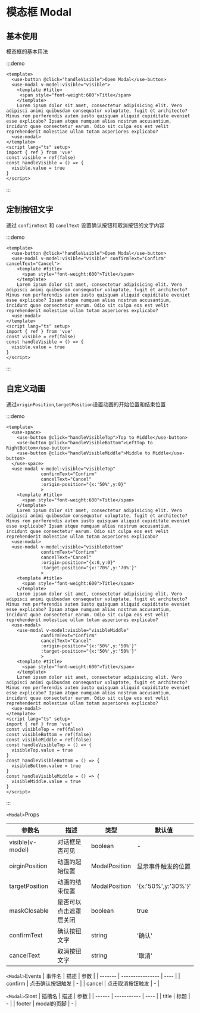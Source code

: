 # 模态框 Modal

<h2>基本使用</h2>

模态框的基本用法

:::demo 

```vue
<template>
  <use-button @click="handleVisible">Open Modal</use-button>
  <use-modal v-model:visible="visible">
    <template #title>
     <span style="font-weight:600">Title</span>
    </template>
    Lorem ipsum dolor sit amet, consectetur adipisicing elit. Vero adipisci animi quibusdam consequatur voluptate, fugit et architecto? Minus rem perferendis autem iusto quisquam aliquid cupiditate eveniet esse explicabo? Ipsam atque numquam alias nostrum accusantium, incidunt quae consectetur earum. Odio sit culpa eos est velit reprehenderit molestiae ullam totam asperiores explicabo?
  <use-modal>
</template>
<script lang="ts" setup>
import { ref } from 'vue'
const visible = ref(false)
const handleVisible = () => {
  visible.value = true
}
</script>
```
:::

<h2>定制按钮文字</h2>

通过 `confirmText` 和 `canelText` 设置确认按钮和取消按钮的文字内容

:::demo 

```vue
<template>
  <use-button @click="handleVisible">Open Modal</use-button>
  <use-modal v-model:visible="visible" confirmText="Confirm" cancelText="Cancel">
    <template #title>
      <span style="font-weight:600">Title</span>
    </template>
    Lorem ipsum dolor sit amet, consectetur adipisicing elit. Vero adipisci animi quibusdam consequatur voluptate, fugit et architecto? Minus rem perferendis autem iusto quisquam aliquid cupiditate eveniet esse explicabo? Ipsam atque numquam alias nostrum accusantium, incidunt quae consectetur earum. Odio sit culpa eos est velit reprehenderit molestiae ullam totam asperiores explicabo?
  <use-modal>
</template>
<script lang="ts" setup>
import { ref } from 'vue'
const visible = ref(false)
const handleVisible = () => {
  visible.value = true
}
</script>
```
:::

<h2>自定义动画</h2>

通过`originPosition`,`targetPosition`设置动画的开始位置和结束位置

:::demo 

```vue
<template>
  <use-space>
    <use-button @click="handleVisibleTop">Top to Middle</use-button>
    <use-button @click="handleVisibleBottom">LeftTop to RightBottom</use-button>
    <use-button @click="handleVisibleMiddle">Middle to Middle</use-button>
  </use-space>
  <use-modal v-model:visible="visibleTop" 
             confirmText="Confirm" 
             cancelText="Cancel"
             :origin-position="{x:'50%',y:0}"
             >
    <template #title>
      <span style="font-weight:600">Title</span>
    </template>
    Lorem ipsum dolor sit amet, consectetur adipisicing elit. Vero adipisci animi quibusdam consequatur voluptate, fugit et architecto? Minus rem perferendis autem iusto quisquam aliquid cupiditate eveniet esse explicabo? Ipsam atque numquam alias nostrum accusantium, incidunt quae consectetur earum. Odio sit culpa eos est velit reprehenderit molestiae ullam totam asperiores explicabo?
  <use-modal>
  <use-modal v-model:visible="visibleBottom" 
             confirmText="Confirm" 
             cancelText="Cancel"
             :origin-position="{x:0,y:0}"
             :target-position="{x:'70%',y:'70%'}"
             >
    <template #title>
      <span style="font-weight:600">Title</span>
    </template>
    Lorem ipsum dolor sit amet, consectetur adipisicing elit. Vero adipisci animi quibusdam consequatur voluptate, fugit et architecto? Minus rem perferendis autem iusto quisquam aliquid cupiditate eveniet esse explicabo? Ipsam atque numquam alias nostrum accusantium, incidunt quae consectetur earum. Odio sit culpa eos est velit reprehenderit molestiae ullam totam asperiores explicabo?
  <use-modal>
    <use-modal v-model:visible="visibleMiddle" 
             confirmText="Confirm" 
             cancelText="Cancel"
             :origin-position="{x:'50%',y:'50%'}"
             :target-position="{x:'50%',y:'50%'}"
             >
    <template #title>
      <span style="font-weight:600">Title</span>
    </template>
    Lorem ipsum dolor sit amet, consectetur adipisicing elit. Vero adipisci animi quibusdam consequatur voluptate, fugit et architecto? Minus rem perferendis autem iusto quisquam aliquid cupiditate eveniet esse explicabo? Ipsam atque numquam alias nostrum accusantium, incidunt quae consectetur earum. Odio sit culpa eos est velit reprehenderit molestiae ullam totam asperiores explicabo?
  <use-modal>
</template>
<script lang="ts" setup>
import { ref } from 'vue'
const visibleTop = ref(false)
const visibleBottom = ref(false)
const visibleMiddle = ref(false)
const handleVisibleTop = () => {
  visibleTop.value = true
}
const handleVisibleBottom = () => {
  visibleBottom.value = true
}
const handleVisibleMiddle = () => {
  visibleMiddle.value = true
}
</script>
```
:::


`<Modal>`Props

| 参数名        | 描述                 | 类型        | 默认值          |
| ---------------- | ---------------------- | ------------- | ------------------ |
| visible(v-model) | 对话框是否可见  | boolean       | -                  |
| oirginPosition   | 动画的起始位置  | ModalPosition | 显示事件触发的位置 |
| targetPosition   | 动画的结束位置  | ModalPosition | '{x:'50%',y:'30%'}'  |
| maskClosable     | 是否可以点击遮罩层关闭 | boolean       | true               |
| confirmText   | 确认按钮文字  | string | '确认'  |
| cancelText     | 取消按钮文字 | string       | '取消'               |


`<Modal>`Events
| 事件名 | 描述           | 参数 |
| ------- | ---------------- | ---- |
| confirm | 点击确认按钮触发 | -    |
| cancel  | 点击取消按钮触发 | -    |

`<Modal>`Slost
| 插槽名 | 描述      | 参数 |
| ------ | ----------- | ---- |
| title  | 标题      | -    |
| footer | modal的页脚 | -    |
